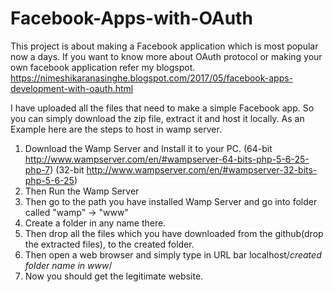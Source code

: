 # Facebook-Apps-with-OAuth

This project is about making a Facebook application which is most popular now a days.
If you want to know more about OAuth protocol or making your own facebook application refer my blogspot.
https://nimeshikaranasinghe.blogspot.com/2017/05/facebook-apps-development-with-oauth.html

I have uploaded all the files that need to make a simple Facebook app. So you can simply download the zip file, extract it and host it locally. As an Example here are the steps to host in wamp server.

1. Download the Wamp Server and Install it to your PC. (64-bit http://www.wampserver.com/en/#wampserver-64-bits-php-5-6-25-php-7) (32-bit http://www.wampserver.com/en/#wampserver-32-bits-php-5-6-25)
2. Then Run the Wamp Server
3. Then go to the path you have installed Wamp Server and go into folder called "wamp" -> "www"
4. Create a folder in any name there.
5. Then drop all the files which you have downloaded from the github(drop the extracted files), to the created folder.
6. Then open a web browser and simply type in URL bar localhost/*created folder name in www*/
7. Now you should get the legitimate website.
